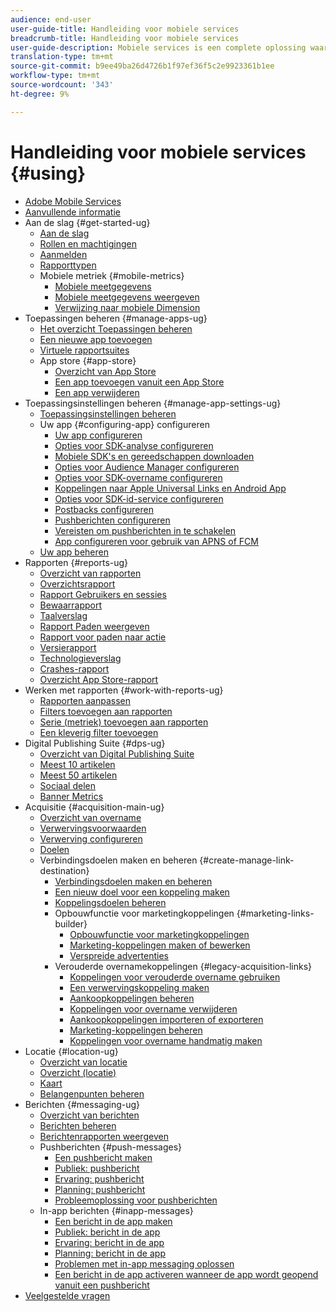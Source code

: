 ```yaml
---
audience: end-user
user-guide-title: Handleiding voor mobiele services
breadcrumb-title: Handleiding voor mobiele services
user-guide-description: Mobiele services is een complete oplossing waarmee u gebruikers van mobiele apps kunt aantrekken en betrekken en hun ervaringen kunt optimaliseren.
translation-type: tm+mt
source-git-commit: b9ee49ba26d4726b1f97ef36f5c2e9923361b1ee
workflow-type: tm+mt
source-wordcount: '343'
ht-degree: 9%

---
```



# Handleiding voor mobiele services {#using}

+ [Adobe Mobile Services](home.md)
+ [Aanvullende informatie](whatsnew.md)
+ Aan de slag {#get-started-ug}
   + [Aan de slag](gs/gs.md)
   + [Rollen en machtigingen](gs/c-mob-roles-and-permissions.md)
   + [Aanmelden](gs/gs-signin.md)
   + [Rapporttypen](gs/reports-types.md)
   + Mobiele metriek {#mobile-metrics}
      + [Mobiele meetgegevens](gs/metrics/metrics.md)
      + [Mobiele meetgegevens weergeven](gs/metrics/overview.md)
      + [Verwijzing naar mobiele Dimension](gs/metrics/metrics-reference.md)
+ Toepassingen beheren {#manage-apps-ug}
   + [Het overzicht Toepassingen beheren](manage-apps/manage-apps.md)
   + [Een nieuwe app toevoegen](manage-apps/t-new-app.md)
   + [Virtuele rapportsuites](manage-apps/c-mob-vrs.md)
   + App store {#app-store}
      + [Overzicht van App Store](manage-apps/c-app-store/c-app-store.md)
      + [Een app toevoegen vanuit een App Store](manage-apps/c-app-store/t-app-store-app.md)
      + [Een app verwijderen](manage-apps/t-delete-apps.md)
+ Toepassingsinstellingen beheren {#manage-app-settings-ug}
   + [Toepassingsinstellingen beheren](c-manage-app-settings/c-manage-app-settings.md)
   + Uw app {#configuring-app} configureren
      + [Uw app configureren](c-manage-app-settings/c-mob-confg-app/c-mob-confg-app.md)
      + [Opties voor SDK-analyse configureren](c-manage-app-settings/c-mob-confg-app/t-config-analytics/t-config-analytics.md)
      + [Mobiele SDK&#39;s en gereedschappen downloaden](c-manage-app-settings/c-mob-confg-app/t-config-analytics/download-sdk.md)
      + [Opties voor Audience Manager configureren](c-manage-app-settings/c-mob-confg-app/t-config-aam.md)
      + [Opties voor SDK-overname configureren](c-manage-app-settings/c-mob-confg-app/t-config-acquisition.md)
      + [Koppelingen naar Apple Universal Links en Android App](c-manage-app-settings/c-mob-confg-app/c-universal-app-links.md)
      + [Opties voor SDK-id-service configureren](c-manage-app-settings/c-mob-confg-app/t-config-visitor.md)
      + [Postbacks configureren](c-manage-app-settings/c-mob-confg-app/signals.md)
      + [Pushberichten configureren](c-manage-app-settings/c-mob-confg-app/configure-push-messaging/configure-push-messaging.md)
      + [Vereisten om pushberichten in te schakelen](c-manage-app-settings/c-mob-confg-app/configure-push-messaging/prerequisites-push-messaging.md)
      + [App configureren voor gebruik van APNS of FCM](c-manage-app-settings/c-mob-confg-app/configure-push-messaging/configure-app-apns-gcm.md)
   + [Uw app beheren](c-manage-app-settings/c-mob-manage-app.md)
+ Rapporten {#reports-ug}
   + [Overzicht van rapporten](usage/usage.md)
   + [Overzichtsrapport](usage/usage-overview.md)
   + [Rapport Gebruikers en sessies](usage/users-sessions.md)
   + [Bewaarrapport](usage/reports-retention.md)
   + [Taalverslag](usage/reports-funnel.md)
   + [Rapport Paden weergeven](usage/reports-view-paths.md)
   + [Rapport voor paden naar actie](usage/reports-action-paths.md)
   + [Versierapport](usage/c-reports-versions.md)
   + [Technologieverslag](usage/reports-technology.md)
   + [Crashes-rapport](usage/c-crashes.md)
   + [Overzicht App Store-rapport](usage/c-app-store-store-performance.md)
+ Werken met rapporten {#work-with-reports-ug}
   + [Rapporten aanpassen](usage/reports-customize/reports-customize.md)
   + [Filters toevoegen aan rapporten](usage/reports-customize/t-reports-customize.md)
   + [Serie (metriek) toevoegen aan rapporten](usage/reports-customize/t-reports-series.md)
   + [Een kleverig filter toevoegen](usage/reports-customize/t-sticky-filter.md)
+ Digital Publishing Suite {#dps-ug}
   + [Overzicht van Digital Publishing Suite](dps/dps.md)
   + [Meest 10 artikelen](dps/dps-top-ten-articles.md)
   + [Meest 50 artikelen](dps/dps-top-50-articles.md)
   + [Sociaal delen](dps/dps-social-sharing.md)
   + [Banner Metrics](dps/dps-banner-metrics.md)
+ Acquisitie {#acquisition-main-ug}
   + [Overzicht van overname](acquisition-main/acquisition-main.md)
   + [Verwervingsvoorwaarden](acquisition-main/c-acquisition-prerequisites.md)
   + [Verwerving configureren](acquisition-main/t-enable-acquisition.md)
   + [Doelen](acquisition-main/c-create-destinations.md)
   + Verbindingsdoelen maken en beheren {#create-manage-link-destination}
      + [Verbindingsdoelen maken en beheren](acquisition-main/c-manage-link-destinations/c-manage-link-destinations.md)
      + [Een nieuw doel voor een koppeling maken](acquisition-main/c-manage-link-destinations/t-create-new-app-deep-link-destination.md)
      + [Koppelingsdoelen beheren](acquisition-main/c-manage-link-destinations/t-archive-unarchive-link-destinations.md)
      + Opbouwfunctie voor marketingkoppelingen {#marketing-links-builder}
         + [Opbouwfunctie voor marketingkoppelingen](acquisition-main/c-marketing-links-builder/c-marketing-links-builder.md)
         + [Marketing-koppelingen maken of bewerken](acquisition-main/c-marketing-links-builder/t-create-edit-adobe-links/t-create-edit-adobe-links.md)
         + [Verspreide advertenties](acquisition-main/c-marketing-links-builder/t-create-edit-adobe-links/t-interstitials.md)
      + Verouderde overnamekoppelingen {#legacy-acquisition-links}
         + [Koppelingen voor verouderde overname gebruiken](acquisition-main/c-marketing-links-builder/t-create-edit-adobe-links/c-use-legacy-acquisition-links/c-use-legacy-acquisition-links.md)
         + [Een verwervingskoppeling maken](acquisition-main/c-marketing-links-builder/t-create-edit-adobe-links/c-use-legacy-acquisition-links/t-acquisition-link.md)
         + [Aankoopkoppelingen beheren](acquisition-main/c-marketing-links-builder/t-create-edit-adobe-links/c-use-legacy-acquisition-links/c-manage-acquisition-links/c-manage-acquisition-links.md)
         + [Koppelingen voor overname verwijderen](acquisition-main/c-marketing-links-builder/t-create-edit-adobe-links/c-use-legacy-acquisition-links/c-manage-acquisition-links/t-acquisition-del.md)
         + [Aankoopkoppelingen importeren of exporteren](acquisition-main/c-marketing-links-builder/t-create-edit-adobe-links/c-use-legacy-acquisition-links/c-manage-acquisition-links/t-acquisition-import.md)
         + [Marketing-koppelingen beheren](acquisition-main/c-marketing-links-builder/c-manage-adobe-links.md)
         + [Koppelingen voor overname handmatig maken](acquisition-main/c-marketing-links-builder/acquisition-link-manual.md)
+ Locatie {#location-ug}
   + [Overzicht van locatie](location/location-overview.md)
   + [Overzicht (locatie)](location/c-location-overview.md)
   + [Kaart](location/c-map-points.md)
   + [Belangenpunten beheren](location/t-manage-points.md)
+ Berichten {#messaging-ug}
   + [Overzicht van berichten](in-app-messaging/in-app-messaging.md)
   + [Berichten beheren](in-app-messaging/messages-manage/messages-manage.md)
   + [Berichtenrapporten weergeven](in-app-messaging/messages-manage/view-message-reports.md)
   + Pushberichten {#push-messages}
      + [Een pushbericht maken](in-app-messaging/t-create-push-message/t-create-push-message.md)
      + [Publiek: pushbericht](in-app-messaging/t-create-push-message/c-audience-push-message.md)
      + [Ervaring: pushbericht](in-app-messaging/t-create-push-message/c-experience-push-message.md)
      + [Planning: pushbericht](in-app-messaging/t-create-push-message/c-schedule-push-message.md)
      + [Probleemoplossing voor pushberichten](in-app-messaging/t-create-push-message/c-troubleshooting-push-messaging.md)
   + In-app berichten {#inapp-messages}
      + [Een bericht in de app maken](in-app-messaging/t-in-app-message/t-in-app-message.md)
      + [Publiek: bericht in de app](in-app-messaging/t-in-app-message/c-audience-in-app-message.md)
      + [Ervaring: bericht in de app](in-app-messaging/t-in-app-message/c-experience-in-app-message.md)
      + [Planning: bericht in de app](in-app-messaging/t-in-app-message/c-schedule-in-app-message.md)
      + [Problemen met in-app messaging oplossen](in-app-messaging/t-in-app-message/in-apps-ts.md)
      + [Een bericht in de app activeren wanneer de app wordt geopend vanuit een pushbericht](in-app-messaging/t-mob-trig-in-app-open-app-from-push.md)
+ [Veelgestelde vragen](faq-mobile.md)